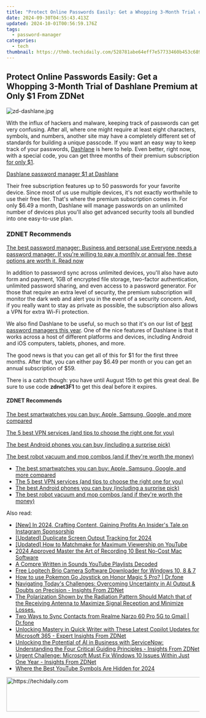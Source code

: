 ```yaml
---
title: "Protect Online Passwords Easily: Get a Whopping 3-Month Trial of Dashlane Premium at Only $1 From ZDNet"
date: 2024-09-30T04:55:43.413Z
updated: 2024-10-01T00:56:59.176Z
tags:
  - password-manager
categories:
  - tech
thumbnail: https://thmb.techidaily.com/528781abe64eff7e57733460b453c6895f2f9ec8900c30ab49d86e203a9429b2.jpg
---
```


## Protect Online Passwords Easily: Get a Whopping 3-Month Trial of Dashlane Premium at Only $1 From ZDNet

![zd-dashlane.jpg](https://www.zdnet.com/a/img/resize/af2979dc91018ca1168425810c991ffea070f68f/2022/02/04/9b937f58-f900-4809-83e3-65a4de7afaf2/zd-dashlane.jpg?auto=webp&width=1280)

With the influx of hackers and malware, keeping track of passwords can get very confusing. After all, where one might require at least eight characters, symbols, and numbers, another site may have a completely different set of standards for building a unique passcode. If you want an easy way to keep track of your passwords, [Dashlane](https://www.anrdoezrs.net/click-9041660-15510492-1681325257000?sid=zd-%5F%5FCOM%5FCLICK%5FID%5F%5F-dtp) is here to help. Even better, right now, with a special code, you can get three months of their premium subscription [for only $1](https://www.anrdoezrs.net/click-9041660-15510492-1681325257000?sid=zd-%5F%5FCOM%5FCLICK%5FID%5F%5F-dtp). 

[Dashlane password manager $1 at Dashlane](https://www.anrdoezrs.net/click-9041660-15510492-1681325257000?sid=zd-%5F%5FCOM%5FCLICK%5FID%5F%5F-dtp)

Their free subscription features up to 50 passwords for your favorite device. Since most of us use multiple devices, it's not exactly worthwhile to use their free tier. That's where the premium subscription comes in. For only $6.49 a month, Dashlane will manage passwords on an unlimited number of devices plus you'll also get advanced security tools all bundled into one easy-to-use plan.

### **ZDNET** Recommends

[The best password manager: Business and personal use Everyone needs a password manager. If you're willing to pay a monthly or annual fee, these options are worth it.  Read now](https://www.zdnet.com/article/best-password-manager/)

In addition to password sync across unlimited devices, you'll also have auto form and payment, 1GB of encrypted file storage, two-factor authentication, unlimited password sharing, and even access to a password generator. For those that require an extra level of security, the premium subscription will monitor the dark web and alert you in the event of a security concern. And, if you really want to stay as private as possible, the subscription also allows a VPN for extra Wi-Fi protection.

We also find Dashlane to be useful, so much so that it's on our list of [best password managers this year](https://www.zdnet.com/article/best-password-manager/). One of the nice features of Dashlane is that it works across a host of different platforms and devices, including Android and iOS computers, tablets, phones, and more.

The good news is that you can get all of this for $1 for the first three months. After that, you can either pay $6.49 per month or you can get an annual subscription of $59.

There is a catch though: you have until August 15th to get this great deal. Be sure to use code **zdnet3F1** to get this deal before it expires.

#### **ZDNET** Recommends

[The best smartwatches you can buy: Apple, Samsung, Google, and more compared](https://www.zdnet.com/article/best-smartwatch/ "The best smartwatches you can buy: Apple, Samsung, Google, and more compared")

[The 5 best VPN services (and tips to choose the right one for you)](https://www.zdnet.com/article/best-vpn/ "The 5 best VPN services (and tips to choose the right one for you)")

[The best Android phones you can buy (including a surprise pick)](https://www.zdnet.com/article/best-android-phone/ "The best Android phones you can buy (including a surprise pick)")

[The best robot vacuum and mop combos (and if they're worth the money)](https://www.zdnet.com/article/best-robot-vacuum-mop/ "The best robot vacuum and mop combos (and if they're worth the money)")

* [The best smartwatches you can buy: Apple, Samsung, Google, and more compared](https://www.zdnet.com/article/best-smartwatch/ "The best smartwatches you can buy: Apple, Samsung, Google, and more compared")
* [The 5 best VPN services (and tips to choose the right one for you)](https://www.zdnet.com/article/best-vpn/ "The 5 best VPN services (and tips to choose the right one for you)")
* [The best Android phones you can buy (including a surprise pick)](https://www.zdnet.com/article/best-android-phone/ "The best Android phones you can buy (including a surprise pick)")
* [The best robot vacuum and mop combos (and if they're worth the money)](https://www.zdnet.com/article/best-robot-vacuum-mop/ "The best robot vacuum and mop combos (and if they're worth the money)")

<ins class="adsbygoogle"
     style="display:block"
     data-ad-format="autorelaxed"
     data-ad-client="ca-pub-7571918770474297"
     data-ad-slot="1223367746"></ins>

<ins class="adsbygoogle"
     style="display:block"
     data-ad-client="ca-pub-7571918770474297"
     data-ad-slot="8358498916"
     data-ad-format="auto"
     data-full-width-responsive="true"></ins>

<span class="atpl-alsoreadstyle">Also read:</span>
<div><ul>
<li><a href="https://instagram-video-files.techidaily.com/new-in-2024-crafting-content-gaining-profits-an-insiders-tale-on-instagram-sponsorship/"><u>[New] In 2024, Crafting Content, Gaining Profits An Insider's Tale on Instagram Sponsorship</u></a></li>
<li><a href="https://screen-video-capture.techidaily.com/updated-duplicate-screen-output-tracking-for-2024/"><u>[Updated] Duplicate Screen Output Tracking for 2024</u></a></li>
<li><a href="https://youtube-web.techidaily.com/ed-how-to-matchmake-for-maximum-viewership-on-youtube/"><u>[Updated] How to Matchmake for Maximum Viewership on YouTube</u></a></li>
<li><a href="https://video-screen-grab.techidaily.com/2024-approved-master-the-art-of-recording-10-best-no-cost-mac-software/"><u>2024 Approved Master the Art of Recording 10 Best No-Cost Mac Software</u></a></li>
<li><a href="https://youtube-clips.techidaily.com/a-compre-written-in-sounds-youtube-playlists-decoded/"><u>A Compre Written in Sounds YouTube Playlists Decoded</u></a></li>
<li><a href="https://driver-download.techidaily.com/free-logitech-brio-camera-software-downloader-for-windows-10-8-and-7/"><u>Free Logitech Brio Camera Software Downloader for Windows 10, 8 & 7</u></a></li>
<li><a href="https://pokemon-go-android.techidaily.com/how-to-use-pokemon-go-joystick-on-honor-magic-5-pro-drfone-by-drfone-virtual-android/"><u>How to use Pokemon Go Joystick on Honor Magic 5 Pro? | Dr.fone</u></a></li>
<li><a href="https://app-tips.techidaily.com/navigating-todays-challenges-overcoming-uncertainty-in-ai-output-and-doubts-on-precision-insights-from-zdnet/"><u>Navigating Today's Challenges: Overcoming Uncertainty in AI Output & Doubts on Precision - Insights From ZDNet</u></a></li>
<li><a href="https://app-tips.techidaily.com/the-polarization-shown-by-the-radiation-pattern-should-match-that-of-the-receiving-antenna-to-maximize-signal-reception-and-minimize-losses/"><u>The Polarization Shown by the Radiation Pattern Should Match that of the Receiving Antenna to Maximize Signal Reception and Minimize Losses.</u></a></li>
<li><a href="https://android-transfer.techidaily.com/two-ways-to-sync-contacts-from-realme-narzo-60-pro-5g-to-gmail-drfone-by-drfone-transfer-from-android-transfer-from-android/"><u>Two Ways to Sync Contacts from Realme Narzo 60 Pro 5G to Gmail | Dr.fone</u></a></li>
<li><a href="https://app-tips.techidaily.com/unlocking-mastery-in-quick-writer-with-these-latest-copilot-updates-for-microsoft-365-expert-insights-from-zdnet/"><u>Unlocking Mastery in Quick Writer with These Latest Copilot Updates for Microsoft 365 - Expert Insights From ZDNet</u></a></li>
<li><a href="https://app-tips.techidaily.com/unlocking-the-potential-of-ai-in-business-with-servicenow-understanding-the-four-critical-guiding-principles-insights-from-zdnet/"><u>Unlocking the Potential of AI in Business with ServiceNow: Understanding the Four Critical Guiding Principles - Insights From ZDNet</u></a></li>
<li><a href="https://app-tips.techidaily.com/urgent-challenge-microsoft-must-fix-windows-10-issues-within-just-one-year-insights-from-zdnet/"><u>Urgent Challenge: Microsoft Must Fix Windows 10 Issues Within Just One Year - Insights From ZDNet</u></a></li>
<li><a href="https://youtube-web.techidaily.com/-the-best-youtube-symbols-are-hidden-for-2024/"><u>Where the Best YouTube Symbols Are Hidden for 2024</u></a></li>
</ul></div>

<!-- affiliate ads begin -->
<a href="https://appsumo.8odi.net/c/5597632/2112008/7443" target="_top" id="2112008">
  <img src="//a.impactradius-go.com/display-ad/7443-2112008" border="0" alt="https://techidaily.com" width="728" height="90"/>
</a>
<img height="0" width="0" src="https://appsumo.8odi.net/i/5597632/2112008/7443" style="position:absolute;visibility:hidden;" border="0" />
<!-- affiliate ads end -->

